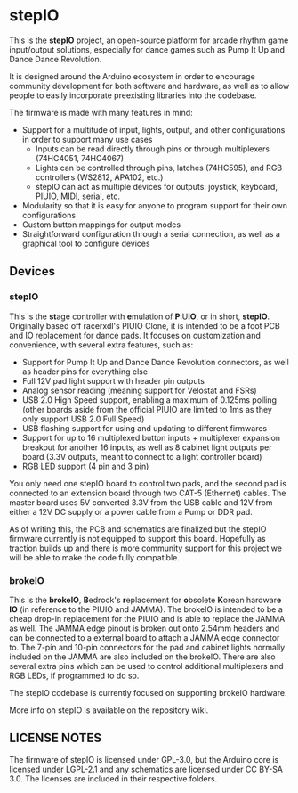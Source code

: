 # stepIO

This is the **stepIO** project, an open-source platform for arcade rhythm game input/output solutions, especially for dance games such as Pump It Up and Dance Dance Revolution.

It is designed around the Arduino ecosystem in order to encourage community development for both software and hardware, as well as to allow people to easily incorporate preexisting libraries into the codebase.

The firmware is made with many features in mind:

- Support for a multitude of input, lights, output, and other configurations in order to support many use cases
  - Inputs can be read directly through pins or through multiplexers (74HC4051, 74HC4067)
  - Lights can be controlled through pins, latches (74HC595), and RGB controllers (WS2812, APA102, etc.)
  - stepIO can act as multiple devices for outputs: joystick, keyboard, PIUIO, MIDI, serial, etc.
- Modularity so that it is easy for anyone to program support for their own configurations
- Custom button mappings for output modes
- Straightforward configuration through a serial connection, as well as a graphical tool to configure devices

## Devices

### stepIO

This is the **st**age controller with **e**mulation of **P**IU**IO**, or in short, **stepIO**.
Originally based off racerxdl's PIUIO Clone, it is intended to be a foot PCB and IO replacement for dance pads. It focuses on customization and convenience, with several extra features, such as:

- Support for Pump It Up and Dance Dance Revolution connectors, as well as header pins for everything else
- Full 12V pad light support with header pin outputs
- Analog sensor reading (meaning support for Velostat and FSRs)
- USB 2.0 High Speed support, enabling a maximum of 0.125ms polling (other boards aside from the official PIUIO are limited to 1ms as they only support USB 2.0 Full Speed)
- USB flashing support for using and updating to different firmwares
- Support for up to 16 multiplexed button inputs + multiplexer expansion breakout for another 16 inputs, as well as 8 cabinet light outputs per board (3.3V outputs, meant to connect to a light controller board)
- RGB LED support (4 pin and 3 pin)

You only need one stepIO board to control two pads, and the second pad is connected to an extension board through two CAT-5 (Ethernet) cables. The master board uses 5V converted 3.3V from the USB cable and 12V from either a 12V DC supply or a power cable from a Pump or DDR pad.

As of writing this, the PCB and schematics are finalized but the stepIO firmware currently is not equipped to support this board. Hopefully as traction builds up and there is more community support for this project we will be able to make the code fully compatible.

### brokeIO

This is the **brokeIO**, **B**edrock's **r**eplacement for **o**bsolete **K**orean hardwar**e** **IO** (in reference to the PIUIO and JAMMA).
The brokeIO is intended to be a cheap drop-in replacement for the PIUIO and is able to replace the JAMMA as well. The JAMMA edge pinout is broken out onto 2.54mm headers and can be connected to a external board to attach a JAMMA edge connector to. The 7-pin and 10-pin connectors for the pad and cabinet lights normally included on the JAMMA are also included on the brokeIO. There are also several extra pins which can be used to control additional multiplexers and RGB LEDs, if programmed to do so.

The stepIO codebase is currently focused on supporting brokeIO hardware.

More info on stepIO is available on the repository wiki.

## LICENSE NOTES

The firmware of stepIO is licensed under GPL-3.0, but the Arduino core is licensed under LGPL-2.1 and any schematics are licensed under CC BY-SA 3.0. The licenses are included in their respective folders.
